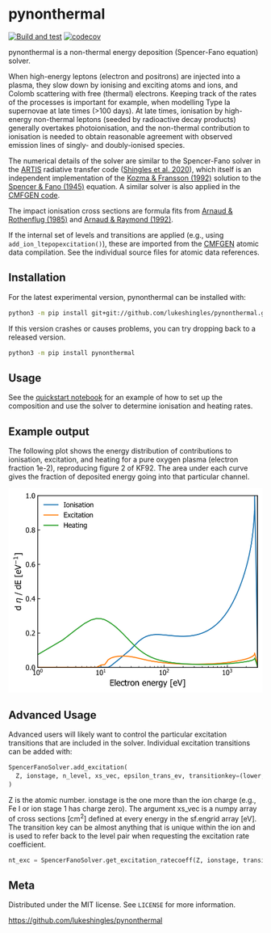 # pynonthermal
[![Build and test](https://github.com/lukeshingles/pynonthermal/actions/workflows/pythonapp.yml/badge.svg)](https://github.com/lukeshingles/pynonthermal/actions/workflows/pythonapp.yml)
[![codecov](https://codecov.io/gh/lukeshingles/pynonthermal/branch/main/graph/badge.svg?token=574XDCYFIi)](https://codecov.io/gh/lukeshingles/pynonthermal)

pynonthermal is a non-thermal energy deposition (Spencer-Fano equation) solver.

When high-energy leptons (electron and positrons) are injected into a plasma, they slow down by ionising and exciting atoms and ions, and Colomb scattering with free (thermal) electrons. Keeping track of the rates of the processes is important for example, when modelling Type Ia supernovae at late times (>100 days). At late times, ionisation by high-energy non-thermal leptons (seeded by radioactive decay products) generally overtakes photoionisation, and the non-thermal contribution to ionisation is needed to obtain reasonable agreement with observed emission lines of singly- and doubly-ionised species.

The numerical details of the solver are similar to the Spencer-Fano solver in the [ARTIS](https://github.com/artis-mcrt/artis) radiative transfer code ([Shingles et al. 2020](https://ui.adsabs.harvard.edu/abs/2020MNRAS.492.2029S/abstract)), which itself is an independent implementation of the [Kozma & Fransson (1992)](https://ui.adsabs.harvard.edu/abs/1992ApJ...390..602K/abstract) solution to the [Spencer & Fano (1945)](https://ui.adsabs.harvard.edu/abs/1954PhRv...93.1172S/abstract) equation. A similar solver is also applied in the [CMFGEN code](https://kookaburra.phyast.pitt.edu/hillier/web/CMFGEN.htm).

The impact ionisation cross sections are formula fits from [Arnaud & Rothenflug (1985)](https://ui.adsabs.harvard.edu/abs/1985A%26AS...60..425A/abstract) and [Arnaud & Raymond (1992)](https://ui.adsabs.harvard.edu/abs/1992ApJ...398..394A/abstract).

If the internal set of levels and transitions are applied (e.g., using ```add_ion_ltepopexcitation()```), these are imported from the [CMFGEN](https://kookaburra.phyast.pitt.edu/hillier/web/CMFGEN.htm) atomic data compilation. See the individual source files for atomic data references.

## Installation
For the latest experimental version, pynonthermal can be installed with:
```sh
python3 -m pip install git+git://github.com/lukeshingles/pynonthermal.git
```

If this version crashes or causes problems, you can try dropping back to a released version.
```sh
python3 -m pip install pynonthermal
```

## Usage
See the [quickstart notebook](https://github.com/lukeshingles/pynonthermal/blob/main/quickstart.ipynb) for an example of how to set up the composition and use the solver to determine ionisation and heating rates.

## Example output
The following plot shows the energy distribution of contributions to ionisation, excitation, and heating for a pure oxygen plasma (electron fraction 1e-2), reproducing figure 2 of KF92. The area under each curve gives the fraction of deposited energy going into that particular channel.

![Emission plot](https://raw.githubusercontent.com/lukeshingles/pynonthermal/main/docs/oxygen_channels.svg)

## Advanced Usage
Advanced users will likely want to control the particular excitation transitions that are included in the solver. Individual excitation transitions can be added with:

```python
SpencerFanoSolver.add_excitation(
  Z, ionstage, n_level, xs_vec, epsilon_trans_ev, transitionkey=(lower, upper)
)
```
Z is the atomic number. ionstage is the one more than the ion charge (e.g., Fe I or ion stage 1 has charge zero). The argument xs_vec is a numpy array of cross sections [cm<sup>2</sup>] defined at every energy in the sf.engrid array [eV]. The transition key can be almost anything that is unique within the ion and is used to refer back to the level pair when requesting the excitation rate coefficient.

```python
nt_exc = SpencerFanoSolver.get_excitation_ratecoeff(Z, ionstage, transitionkey)
```

## Meta

Distributed under the MIT license. See ``LICENSE`` for more information.

https://github.com/lukeshingles/pynonthermal


